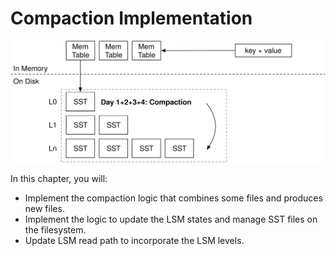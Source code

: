 # Compaction Implementation

![Chapter Overview](./lsm-tutorial/week2-01-overview.svg)

In this chapter, you will:

* Implement the compaction logic that combines some files and produces new files.
* Implement the logic to update the LSM states and manage SST files on the filesystem.
* Update LSM read path to incorporate the LSM levels.
